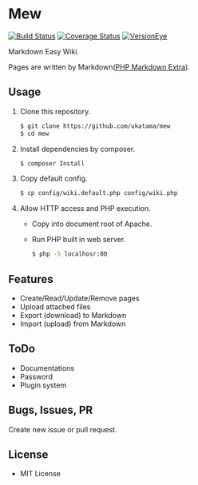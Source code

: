 # Mew
[![Build Status](https://img.shields.io/travis/ukatama/mew/master.svg?style=flat-square)](https://travis-ci.org/ukatama/mew)
[![Coverage Status](https://img.shields.io/coveralls/ukatama/mew.svg?style=flat-square)](https://coveralls.io/github/ukatama/mew)
[![VersionEye](https://www.versioneye.com/user/projects/56d63e27d71695003886b7e7/badge.svg?style=flat)](https://www.versioneye.com/user/projects/56d63e27d71695003886b7e7)

Markdown Easy Wiki.

Pages are written by Markdown([PHP Markdown Extra](https://github.com/michelf/php-markdown)).

## Usage
1. Clone this repository.
   ```bash
   $ git clone https://github.com/ukatama/mew
   $ cd mew
   ```

2. Install dependencies by composer.
   ```bash
   $ composer Install
   ```

3. Copy default config.
   ```bash
   $ cp config/wiki.default.php config/wiki.php
   ```

4. Allow HTTP access and PHP execution.
    * Copy into document root of Apache.
    * Run PHP built in web server.

      ```bash
      $ php -S localhosr:80
      ```

## Features
* Create/Read/Update/Remove pages
* Upload attached files
* Export (download) to Markdown
* Import (upload) from Markdown

## ToDo
* Documentations
* Password
* Plugin system

## Bugs, Issues, PR
Create new issue or pull request.

## License
* MIT License
